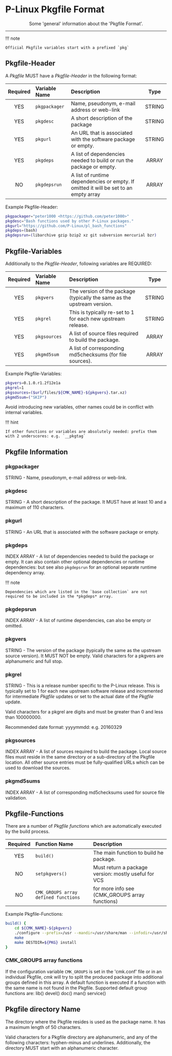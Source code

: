 # P-Linux Pkgfile Format

<p align="center">Some 'general' information about the 'Pkgfile Format'.</p>


---

!!! note

    Official Pkgfile variables start with a prefixed `pkg`


## Pkgfile-Header

A *Pkgfile* MUST have a *Pkgfile-Header* in the following format:

| Required | Variable Name | Description                                                                          | Type   |
|:--------:|:--------------|:-------------------------------------------------------------------------------------|:------:|
| YES      | `pkgpackager` | Name, pseudonym, e-mail address or web-link                                          | STRING |
| YES      | `pkgdesc`     | A short description of the package                                                   | STRING |
| YES      | `pkgurl`      | An URL that is associated with the software package or empty.                        | STRING |
| YES      | `pkgdeps`     | A list of dependencies needed to build or run the package or empty.                  | ARRAY  |
| NO       | `pkgdepsrun`  | A list of runtime dependencies or empty. If omitted it will be set to an empty array | ARRAY  |



Example Pkgfile-Header:

```bash
pkgpackager="peter1000 <https://github.com/peter1000>"
pkgdesc="Bash functions used by other P-Linux packages."
pkgurl="https://github.com/P-Linux/pl_bash_functions"
pkgdeps=(bash)
pkgdepsrun=(libarchive gzip bzip2 xz git subversion mercurial bzr)
```


## Pkgfile-Variables

Additionally to the *Pkgfile-Header*, following variables are REQUIRED:

| Required | Variable Name | Description                                                             | Type   |
|:--------:|:--------------|:------------------------------------------------------------------------|:------:|
| YES      | `pkgvers`     | The version of the package (typically the same as the upstream version. | STRING |
| YES      | `pkgrel`      | This is typically re-set to 1 for each new upstream release.            | STRING |
| YES      | `pkgsources`  | A list of source files required to build the package.                   | ARRAY  |
| YES      | `pkgmd5sum`   | A list of corresponding md5checksums (for file sources).                | ARRAY  |


Example Pkgfile-Variables:

```bash
pkgvers=0.1.0.r1.2f12e1a
pkgrel=1
pkgsources=($url/files/${CMK_NAME}-${pkgvers}.tar.xz)
pkgmd5sum=("SKIP")
```

Avoid introducing new variables, other names could be in conflict with internal variables.

!!! hint

    If other functions or variables are absolutely needed: prefix them with 2 underscores: e.g. `__pkgtag`


## Pkgfile Information

### pkgpackager

STRING - Name, pseudonym, e-mail address or web-link.


### pkgdesc

STRING - A short description of the package. It MUST have at least 10 and a maximum of 110 characters.


### pkgurl

STRING - An URL that is associated with the software package or empty.


### pkgdeps

INDEX ARRAY - A list of dependencies needed to build the package or empty. It can also contain other optional dependencies or
runtime dependencies: but see also `pkgdepsrun` for an optional separate runtime dependency array.

!!! note

    Dependencies which are listed in the `base collection` are not required to be included in the *pkgdeps* array.


### pkgdepsrun

INDEX ARRAY - A list of runtime dependencies, can also be empty or omitted.


### pkgvers

STRING - The version of the package (typically the same as the upstream source version). It MUST NOT be empty.
Valid characters for a pkgvers are alphanumeric and full stop.


### pkgrel

STRING - This is a release number specific to the P-Linux release. This is typically set to 1 for each new upstream software
release and incremented for intermediate *Pkgfile* updates or set to the actual date of the  *Pkgfile* update.

Valid characters for a pkgrel are digits and must be greater than 0 and less than 100000000.

Recommended date format: yyyymmdd: e.g. 20160329


### pkgsources

INDEX ARRAY - A list of sources required to build the package.
Local source files must reside in the same directory or a sub-directory of the Pkgfile location.
All other source entries must be fully-qualified URLs which can be used to download the sources.


### pkgmd5sums

INDEX ARRAY - A list of corresponding md5checksums used for source file validation.


## Pkgfile-Functions

There are a number of *Pkgfile functions* which are automatically executed by the build process.

| Required | Function Name                          | Description                                          |
|:--------:|:---------------------------------------|:-----------------------------------------------------|
| YES      | `build()`                              | The main function to build he package.               |
| NO       | `setpkgvers()`                         | Must return a package version: mostly useful for VCS |
| NO       | `CMK_GROUPS array defined functions`   | for more info see (CMK_GROUPS array functions)       |


Example Pkgfile-Functions:

```bash
build() {
    cd ${CMK_NAME}-${pkgvers}
    ./configure --prefix=/usr --mandir=/usr/share/man --infodir=/usr/share/info
    make
    make DESTDIR=${PKG} install
}
```


### CMK_GROUPS array functions

If the configuration variable `CMK_GROUPS` is set in the 'cmk.conf' file or in an individual Pkgfile, *cmk* will try to
split the produced package into additional groups defined in this array.
A default function is executed if a function with the same name is not found in the Pkgfile.
Supported default group functions are: lib() devel() doc() man() service()


## Pkgfile directory Name

The directory where the Pkgfile resides is used as the package name. It has a maximum length of 50 characters.

Valid characters for a Pkgfile directory are alphanumeric, and any of the following characters: hyphen-minus and underlines.
Additionally, the directory MUST start with an alphanumeric character.
